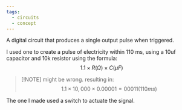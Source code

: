 ```yaml
---
tags:
  - circuits
  - concept
---
```

A digital circuit that produces a single output pulse when triggered.

I used one to create a pulse of electricity within 110 ms, using a 10uf capacitor and 10k resistor using the formula: $$1.1×R(Ω)×C(μF)$$
> [!NOTE] might be wrong.
> resulting in:
> $$ 1.1×10,000×0.00001 = 00011 (110ms)$$

The one I made used a switch to actuate the signal.